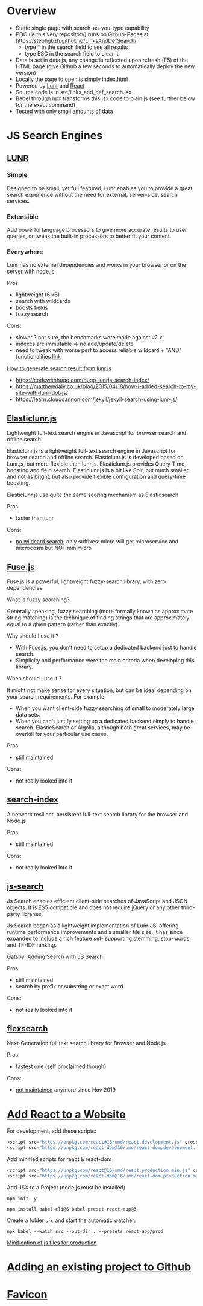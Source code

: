 # Overview

- Static single page with search-as-you-type capability
- POC (ie this very repository) runs on Github-Pages at https://stephgbzh.github.io/LinksAndDefSearch/
  - type * in the search field to see all results
  - type ESC in the search field to clear it 
- Data is set in data.js, any change is reflected upon refresh (F5) of the HTML page (give Github a few seconds to automatically deploy the new version)
- Locally the page to open is simply index.html
- Powered by [Lunr](https://lunrjs.com/) and [React](https://reactjs.org/)
- Source code is in src/links_and_def_search.jsx
- Babel through npx transforms this jsx code to plain js (see further below for the exact command)
- Tested with only small amounts of data

# JS Search Engines

## [LUNR](https://lunrjs.com/)


### Simple

Designed to be small, yet full featured, Lunr enables you to provide a great search experience without the need for external, server-side, search services.

### Extensible

Add powerful language processors to give more accurate results to user queries, or tweak the built-in processors to better fit your content.

### Everywhere

Lunr has no external dependencies and works in your browser or on the server with node.js


Pros:
- lightweight (6 kB)
- search with wildcards
- boosts fields
- fuzzy search

Cons:
- slower ? not sure, the benchmarks were made against v2.x
- indexes are immutable => no add/update/delete
- need to tweak with worse perf to access reliable wildcard + "AND" functionalities [link](https://github.com/olivernn/lunr.js/issues/377#issuecomment-426380071)


[How to generate search result from lunr.js](https://github.com/Pelican-Elegant/elegant/issues/275#issuecomment-580791143)

- https://codewithhugo.com/hugo-lunrjs-search-index/
- https://matthewdaly.co.uk/blog/2015/04/18/how-i-added-search-to-my-site-with-lunr-dot-js/
- https://learn.cloudcannon.com/jekyll/jekyll-search-using-lunr-js/


## [Elasticlunr.js](http://elasticlunr.com/)

Lightweight full-text search engine in Javascript for browser search and offline search.

Elasticlunr.js is a lightweight full-text search engine in Javascript for browser search and offline search. Elasticlunr.js is developed based on Lunr.js, but more flexible than lunr.js. Elasticlunr.js provides Query-Time boosting and field search. Elasticlunr.js is a bit like Solr, but much smaller and not as bright, but also provide flexible configuration and query-time boosting.

Elasticlunr.js use quite the same scoring mechanism as Elasticsearch

Pros:
- faster than lunr

Cons:
- [no wildcard search](https://github.com/weixsong/elasticlunr.js/issues/81), only suffixes: micro will get microservice and microcosm but NOT minimicro

## [Fuse.js](https://fusejs.io/)

Fuse.js is a powerful, lightweight fuzzy-search library, with zero dependencies.

What is fuzzy searching?

Generally speaking, fuzzy searching (more formally known as approximate string matching) is the technique of finding strings that are approximately equal to a given pattern (rather than exactly).

Why should I use it ?

- With Fuse.js, you don’t need to setup a dedicated backend just to handle search.
- Simplicity and performance were the main criteria when developing this library.

When should I use it ?

It might not make sense for every situation, but can be ideal depending on your search requirements. For example:

- When you want client-side fuzzy searching of small to moderately large data sets.
- When you can't justify setting up a dedicated backend simply to handle search. ElasticSearch or Algolia, although both great services, may be overkill for your particular use cases.

Pros:
- still maintained

Cons:
- not really looked into it

## [search-index](https://github.com/fergiemcdowall/search-index)

A network resilient, persistent full-text search library for the browser and Node.js

Pros:
- still maintained

Cons:
- not really looked into it

## [js-search](https://github.com/bvaughn/js-search)

Js Search enables efficient client-side searches of JavaScript and JSON objects. It is ES5 compatible and does not require jQuery or any other third-party libraries.

Js Search began as a lightweight implementation of Lunr JS, offering runtime performance improvements and a smaller file size. It has since expanded to include a rich feature set- supporting stemming, stop-words, and TF-IDF ranking.

[Gatsby: Adding Search with JS Search](https://www.gatsbyjs.org/docs/adding-search-with-js-search/)

Pros:
- still maintained
- search by prefix or substring or exact word

Cons:
- not really looked into it

## [flexsearch](https://github.com/nextapps-de/flexsearch)

Next-Generation full text search library for Browser and Node.js

Pros:
- fastest one (self proclaimed though)

Cons:
- [not maintained](https://github.com/nextapps-de/flexsearch/issues/150) anymore since Nov 2019

# [Add React to a Website](https://reactjs.org/docs/getting-started.html)

For development, add these scripts:

```js
<script src="https://unpkg.com/react@16/umd/react.development.js" crossorigin></script>
<script src="https://unpkg.com/react-dom@16/umd/react-dom.development.min.js" crossorigin></script>
```

Add minified scripts for react & react-dom

```js
<script src="https://unpkg.com/react@16/umd/react.production.min.js" crossorigin></script>
<script src="https://unpkg.com/react-dom@16/umd/react-dom.production.min.js" crossorigin></script>
```

Add JSX to a Project (node.js must be installed)

`npm init -y`

`npm install babel-cli@6 babel-preset-react-app@3`

Create a folder `src` and start the automatic watcher:

`npx babel --watch src --out-dir . --presets react-app/prod`

[Minification of js files for production](https://gist.github.com/gaearon/42a2ffa41b8319948f9be4076286e1f3)

# [Adding an existing project to Github](https://docs.github.com/en/github/importing-your-projects-to-github/adding-an-existing-project-to-github-using-the-command-line)

# [Favicon](https://favicon.io/emoji-favicons/magnifying-glass-tilted-right/)

